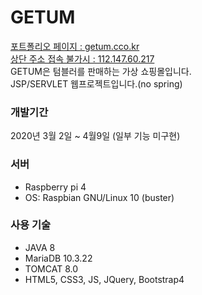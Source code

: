 # GETUM
[포트폴리오 페이지 : getum.cco.kr](http://getum.cco.kr)   
[상단 주소 접속 불가시 : 112.147.60.217](http://112.147.60.217)     
GETUM은 텀블러를 판매하는 가상 쇼핑몰입니다.   
JSP/SERVLET 웹프로젝트입니다.(no spring)   

### 개발기간
2020년 3월 2일 ~ 4월9일 (일부 기능 미구현)

### 서버    
* Raspberry pi 4
* OS: Raspbian GNU/Linux 10 (buster)

### 사용 기술
* JAVA 8
* MariaDB 10.3.22
* TOMCAT 8.0
* HTML5, CSS3, JS, JQuery, Bootstrap4
